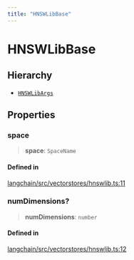 ```yaml
---
title: "HNSWLibBase"
---
```


# HNSWLibBase

## Hierarchy

- [`HNSWLibArgs`](HNSWLibArgs.md)

## Properties

### space

> **space**: `SpaceName`

#### Defined in

[langchain/src/vectorstores/hnswlib.ts:11](https://github.com/hwchase17/langchainjs/blob/ddf2996/langchain/src/vectorstores/hnswlib.ts#L11)

### numDimensions?

> **numDimensions**: `number`

#### Defined in

[langchain/src/vectorstores/hnswlib.ts:12](https://github.com/hwchase17/langchainjs/blob/ddf2996/langchain/src/vectorstores/hnswlib.ts#L12)
